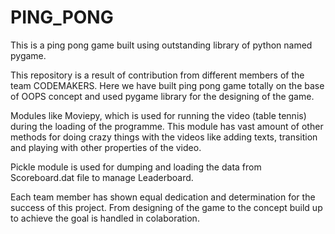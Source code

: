 # PING_PONG
This is a ping pong game built using outstanding library of python named pygame.

This repository is a result of contribution from different members of the team CODEMAKERS. Here we have built ping pong game totally on the base of OOPS concept
and used pygame library for the designing of the game.

Modules like Moviepy, which is used for running the video (table tennis) during the loading of the programme. This module has vast amount of other methods for
doing crazy things with the videos like adding texts, transition and playing with other properties of the video.

Pickle module is used for dumping and loading the data from Scoreboard.dat file to manage Leaderboard.

Each team member has shown equal dedication and determination for the success of this project. From designing of the game to the concept build up to achieve the goal
is handled in colaboration.
